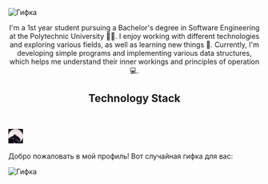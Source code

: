 
![Гифка](video_2024-06-08_23-36-04.gif)
<div align="center">

I'm a 1st year student pursuing a Bachelor's degree in Software Engineering at the Polytechnic University 👨‍🎓. I enjoy working with different technologies and exploring various fields, as well as learning new things 👾. Currently, I'm developing simple programs and implementing various data structures, which helps me understand their inner workings and principles of operation 💻.

</div>

<div align="center">
    <h2>Technology Stack</h2> 
    <img src="">
</div>

![Гифка](pedro.gif)

Добро пожаловать в мой профиль! Вот случайная гифка для вас:

![Гифка](gif/test3.gif)
